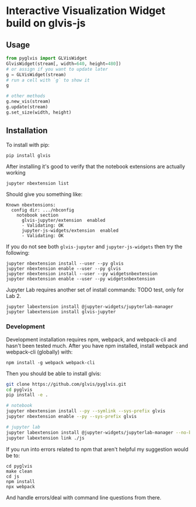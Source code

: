 # Interactive Visualization Widget build on glvis-js

## Usage

```python
from pyglvis import GLVisWidget
GlvisWidget(stream[, width=640, height=480])
# or assign if you want to update later
g = GLVisWidget(stream)
# run a cell with `g` to show it
g

# other methods
g.new_vis(stream)
g.update(stream)
g.set_size(width, height)
```

## Installation

To install with pip:

```bash
pip install glvis
```

After installing it's good to verify that the notebook extensions are actually working

```
jupyter nbextension list
```

Should give you something like:

```
Known nbextensions:
  config dir: .../nbconfig
    notebook section
      glvis-jupyter/extension  enabled
      - Validating: OK
      jupyter-js-widgets/extension  enabled
      - Validating: OK
```

If you do not see both `glvis-jupyter` and `jupyter-js-widgets` then try the following:

```
jupyter nbextension install --user --py glvis
jupyter nbextension enable --user --py glvis
jupyter nbextension install --user --py widgetsnbextension
jupyter nbextension enable --user --py widgetsnbextension
```

Jupyter Lab requires another set of install commands:
TODO test, only for Lab 2.

```
jupyter labextension install @jupyter-widgets/jupyterlab-manager
jupyter labextension install glvis-jupyter
```

### Development

Development installation requires npm, webpack, and webpack-cli and hasn't been tested much.
After you have npm installed, install webpack and webpack-cli (globally) with:

```shell
npm install -g webpack webpack-cli
```

Then you should be able to install glvis:

```bash
git clone https://github.com/glvis/pyglvis.git
cd pyglvis
pip install -e .

# notebook
jupyter nbextension install --py --symlink --sys-prefix glvis
jupyter nbextension enable --py --sys-prefix glvis

# jupyter lab
jupyter labextension install @jupyter-widgets/jupyterlab-manager --no-build
jupyter labextension link ./js
```

If you run into errors related to npm that aren't helpful my suggestion would be to:

```shell
cd pyglvis
make clean
cd js
npm install
npx webpack
```

And handle errors/deal with command line questions from there.
